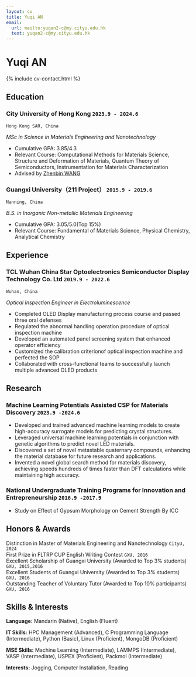 ```yaml
---
layout: cv
title: Yuqi AN
email:
  url: mailto:yuqan2-c@my.cityu.edu.hk
  text: yuqan2-c@my.cityu.edu.hk
---
```


# Yuqi **AN**

<!--
include contact information from the front matter
Supported arguments:
    - homepage: url, text
    - phone
    - email
-->

{% include cv-contact.html %}

## Education

### **City University of Hong Kong** `2023.9 - 2024.6`

```
Hong Kong SAR, China
```

*MSc in Science in Materials Engineering and Nanotechnology*
- Cumulative GPA: 3.85/4.3
- Relevant Course: Computational Methods for Materials Science, Structure and Deformation of Materials, Quantum Theory of Semiconductors, Instrumentation for Materials Characterization
- Advised by [Zhenbin WANG](https://www.cityu.edu.hk/mse/people/mse-faculty/wang-zhenbin)

### **Guangxi University（211 Project）** `2015.9 - 2019.6`

```
Nanning, China
```

*B.S. in Inorganic Non-metallic Materials Engineering*
- Cumulative GPA: 3.05/5.0(Top 15%)
- Relevant Course: Fundamental of Materials Science, Physical Chemistry, Analytical Chemistry

## Experience

### **TCL Wuhan China Star Optoelectronics Semiconductor Display Technology Co. Ltd** `2019.9 - 2022.6`

```
Wuhan, China
```

*Optical Inspection Engineer in Electroluminescence*
- Completed OLED Display manufacturing process course and passed three oral defenses
- Regulated the abnormal handling operation procedure of optical inspection machine
- Developed an automated panel screening system that enhanced operator efficiency
- Customized the calibration criterionof optical inspection machine and perfected the SOP
- Collaborated with cross-functional teams to successfully launch multiple advanced OLED products


## Research 

### **Machine Learning Potentials Assisted CSP for Materials Discovery** `2023.9 -2024.6`
- Developed and trained advanced machine learning models to create high-accuracy surrogate models for predicting crystal structures.
- Leveraged universal machine learning potentials in conjunction with genetic algorithms to predict novel LED materials.
- Discovered a set of novel metastable quaternary compounds, enhancing the material database for future research and applications.
- Invented a novel global search method for materials discovery, achieving speeds hundreds of times faster than DFT calculations while maintaining high accuracy.

### **National Undergraduate Training Programs for Innovation and Entrepreneurship** `2016.9 -2017.9`
- Study on Effect of Gypsum Morphology on Cement Strength By ICC

## Honors & Awards
Distinction in Master of Materials Engineering and Nanotechnology `CityU, 2024` <br>
First Prize in FLTRP CUP English Writing Contest `GXU, 2016` <br>
Excellent Scholarship of Guangxi University (Awarded to Top 3% students) `GXU, 2015,2016` <br>
Excellent Students of Guangxi University (Awarded to Top 3% students) `GXU, 2016` <br>
Outstanding Teacher of Voluntary Tutor (Awarded to Top 10% participants) `GXU, 2016` <br>

## Skills & Interests

**Language:** Mandarin (Native), English (Fluent)

**IT Skills:** HPC Management (Advanced), C Programming Language (Intermediate), Python (Basic), Linux (Proficient), MongoDB (Proficient) 

**MSE Skills:** Machine Learning (Intermediate), LAMMPS (Intermediate), VASP (Intermediate), USPEX (Proficient), Packmol (Intermediate) 

**Interests:** Jogging, Computer Installation, Reading


<!-- ### Footer

Last updated: May 2024 -->
